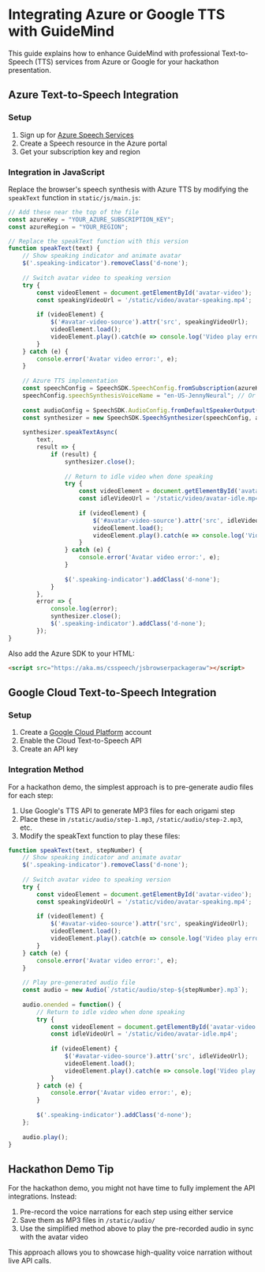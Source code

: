 # Integrating Azure or Google TTS with GuideMind

This guide explains how to enhance GuideMind with professional Text-to-Speech (TTS) services from Azure or Google for your hackathon presentation.

## Azure Text-to-Speech Integration

### Setup

1. Sign up for [Azure Speech Services](https://azure.microsoft.com/en-us/services/cognitive-services/speech-services/)
2. Create a Speech resource in the Azure portal
3. Get your subscription key and region

### Integration in JavaScript

Replace the browser's speech synthesis with Azure TTS by modifying the `speakText` function in `static/js/main.js`:

```javascript
// Add these near the top of the file
const azureKey = "YOUR_AZURE_SUBSCRIPTION_KEY"; 
const azureRegion = "YOUR_REGION";

// Replace the speakText function with this version
function speakText(text) {
    // Show speaking indicator and animate avatar
    $('.speaking-indicator').removeClass('d-none');
    
    // Switch avatar video to speaking version
    try {
        const videoElement = document.getElementById('avatar-video');
        const speakingVideoUrl = '/static/video/avatar-speaking.mp4';
        
        if (videoElement) {
            $('#avatar-video-source').attr('src', speakingVideoUrl);
            videoElement.load();
            videoElement.play().catch(e => console.log('Video play error:', e));
        }
    } catch (e) {
        console.error('Avatar video error:', e);
    }
    
    // Azure TTS implementation
    const speechConfig = SpeechSDK.SpeechConfig.fromSubscription(azureKey, azureRegion);
    speechConfig.speechSynthesisVoiceName = "en-US-JennyNeural"; // Or any other Azure voice
    
    const audioConfig = SpeechSDK.AudioConfig.fromDefaultSpeakerOutput();
    const synthesizer = new SpeechSDK.SpeechSynthesizer(speechConfig, audioConfig);
    
    synthesizer.speakTextAsync(
        text,
        result => {
            if (result) {
                synthesizer.close();
                
                // Return to idle video when done speaking
                try {
                    const videoElement = document.getElementById('avatar-video');
                    const idleVideoUrl = '/static/video/avatar-idle.mp4';
                    
                    if (videoElement) {
                        $('#avatar-video-source').attr('src', idleVideoUrl);
                        videoElement.load();
                        videoElement.play().catch(e => console.log('Video play error:', e));
                    }
                } catch (e) {
                    console.error('Avatar video error:', e);
                }
                
                $('.speaking-indicator').addClass('d-none');
            }
        },
        error => {
            console.log(error);
            synthesizer.close();
            $('.speaking-indicator').addClass('d-none');
        });
}
```

Also add the Azure SDK to your HTML:

```html
<script src="https://aka.ms/csspeech/jsbrowserpackageraw"></script>
```

## Google Cloud Text-to-Speech Integration

### Setup

1. Create a [Google Cloud Platform](https://cloud.google.com/) account
2. Enable the Cloud Text-to-Speech API
3. Create an API key

### Integration Method

For a hackathon demo, the simplest approach is to pre-generate audio files for each step:

1. Use Google's TTS API to generate MP3 files for each origami step
2. Place these in `/static/audio/step-1.mp3`, `/static/audio/step-2.mp3`, etc.
3. Modify the speakText function to play these files:

```javascript
function speakText(text, stepNumber) {
    // Show speaking indicator and animate avatar
    $('.speaking-indicator').removeClass('d-none');
    
    // Switch avatar video to speaking version
    try {
        const videoElement = document.getElementById('avatar-video');
        const speakingVideoUrl = '/static/video/avatar-speaking.mp4';
        
        if (videoElement) {
            $('#avatar-video-source').attr('src', speakingVideoUrl);
            videoElement.load();
            videoElement.play().catch(e => console.log('Video play error:', e));
        }
    } catch (e) {
        console.error('Avatar video error:', e);
    }
    
    // Play pre-generated audio file
    const audio = new Audio(`/static/audio/step-${stepNumber}.mp3`);
    
    audio.onended = function() {
        // Return to idle video when done speaking
        try {
            const videoElement = document.getElementById('avatar-video');
            const idleVideoUrl = '/static/video/avatar-idle.mp4';
            
            if (videoElement) {
                $('#avatar-video-source').attr('src', idleVideoUrl);
                videoElement.load();
                videoElement.play().catch(e => console.log('Video play error:', e));
            }
        } catch (e) {
            console.error('Avatar video error:', e);
        }
        
        $('.speaking-indicator').addClass('d-none');
    };
    
    audio.play();
}
```

## Hackathon Demo Tip

For the hackathon demo, you might not have time to fully implement the API integrations. Instead:

1. Pre-record the voice narrations for each step using either service
2. Save them as MP3 files in `/static/audio/`
3. Use the simplified method above to play the pre-recorded audio in sync with the avatar video

This approach allows you to showcase high-quality voice narration without live API calls.
